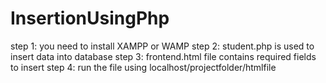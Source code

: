 # InsertionUsingPhp
step 1: you need to install XAMPP or WAMP
step 2: student.php is used to insert data into database
step 3: frontend.html file contains required fields to insert 
step 4: run the file using localhost/projectfolder/htmlfile
